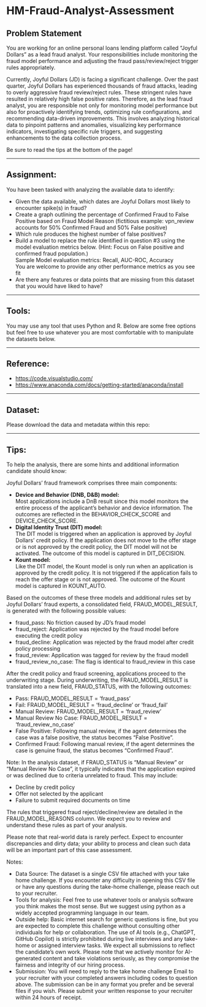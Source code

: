 # HM-Fraud-Analyst-Assessment

## Problem Statement
You are working for an online personal loans lending platform called “Joyful Dollars” as a lead fraud analyst. Your responsibilities include monitoring the fraud model performance and adjusting the fraud pass/review/reject trigger rules appropriately.

Currently, Joyful Dollars (JD) is facing a significant challenge. Over the past quarter, Joyful Dollars has experienced thousands of fraud attacks, leading to overly aggressive fraud review/reject rules. These stringent rules have resulted in relatively high false positive rates. Therefore, as the lead fraud analyst, you are responsible not only for monitoring model performance but also for proactively identifying trends, optimizing rule configurations, and recommending data-driven improvements. This involves analyzing historical data to pinpoint patterns and anomalies, visualizing key performance indicators, investigating specific rule triggers, and suggesting enhancements to the data collection process. 

Be sure to read the tips at the bottom of the page!

---

## Assignment:
You have been tasked with analyzing the available data to identify:
- Given the data available, which dates are Joyful Dollars most likely to encounter spike(s) in fraud?
- Create a graph outlining the percentage of Confirmed Fraud to False Positive based on Fraud Model Reason (fictitious example: vpn_review accounts for 50% Confirmed Fraud and 50% False positive) 
- Which rule produces the highest number of false positives?
- Build a model to replace the rule identified in question #3 using the model evaluation metrics below. (Hint: Focus on False positive and confirmed fraud population.)  
  Sample Model evaluation metrics: Recall, AUC-ROC, Accuracy  
  You are welcome to provide any other performance metrics as you see fit
- Are there any features or data points that are missing from this dataset that you would have liked to have?

---

## Tools:
You may use any tool that uses Python and R. Below are some free options but feel free to use whatever you are most comfortable with to manipulate the datasets below.

---

## Reference:
- https://code.visualstudio.com/ 
- https://www.anaconda.com/docs/getting-started/anaconda/install 

---

## Dataset:
Please download the data and metadata within this repo: 

---

## Tips:
To help the analysis, there are some hints and additional information candidate should know:

Joyful Dollars’ fraud framework comprises three main components:
- **Device and Behavior (DNB, D&B) model:**  
  Most applications include a DnB result since this model monitors the entire process of the applicant’s behavior and device information. The outcomes are reflected in the BEHAVIOR_CHECK_SCORE and DEVICE_CHECK_SCORE.
- **Digital Identity Trust (DIT) model:**  
  The DIT model is triggered when an application is approved by Joyful Dollars’ credit policy. If the application does not move to the offer stage or is not approved by the credit policy, the DIT model will not be activated. The outcome of this model is captured in DIT_DECISION.
- **Kount model:**  
  Like the DIT model, the Kount model is only run when an application is approved by the credit policy. It is not triggered if the application fails to reach the offer stage or is not approved. The outcome of the Kount model is captured in KOUNT_AUTO.

Based on the outcomes of these three models and additional rules set by Joyful Dollars’ fraud experts, a consolidated field, FRAUD_MODEL_RESULT, is generated with the following possible values:
- fraud_pass: No friction caused by JD’s fraud model
- fraud_reject: Application was rejected by the fraud model before executing the credit policy
- fraud_decline: Application was rejected by the fraud model after credit policy processing
- fraud_review: Application was tagged for review by the fraud modell
- fraud_review_no_case: The flag is identical to fraud_review in this case

After the credit policy and fraud screening, applications proceed to the underwriting stage. During underwriting, the FRAUD_MODEL_RESULT is translated into a new field, FRAUD_STATUS, with the following outcomes:
- Pass: FRAUD_MODEL_RESULT = ‘fraud_pass’
- Fail: FRAUD_MODEL_RESULT = ‘fraud_decline’ or ‘fraud_fail’
- Manual Review: FRAUD_MODEL_RESULT = ‘fraud_review’
- Manual Review No Case: FRAUD_MODEL_RESULT = ‘fraud_review_no_case’
- False Positive: Following manual review, if the agent determines the case was a false positive, the status becomes “False Positive”.
- Confirmed Fraud: Following manual review, if the agent determines the case is genuine fraud, the status becomes “Confirmed Fraud”.

Note: In the analysis dataset, if FRAUD_STATUS is “Manual Review” or “Manual Review No Case”, it typically indicates that the application expired or was declined due to criteria unrelated to fraud. This may include:
- Decline by credit policy
- Offer not selected by the applicant
- Failure to submit required documents on time

The rules that triggered fraud reject/decline/review are detailed in the FRAUD_MODEL_REASONS column. We expect you to review and understand these rules as part of your analysis.

Please note that real-world data is rarely perfect. Expect to encounter discrepancies and dirty data; your ability to process and clean such data will be an important part of this case assessment.

Notes:
- Data Source: The dataset is a single CSV file attached with your take home challenge. If you encounter any difficulty in opening this CSV file or have any questions during the take-home challenge, please reach out to your recruiter.
- Tools for analysis: Feel free to use whatever tools or analysis software you think makes the most sense. But we suggest using python as a widely accepted programming language in our team.
- Outside help: Basic internet search for generic questions is fine, but you are expected to complete this challenge without consulting other individuals for help or collaboration. The use of AI tools (e.g., ChatGPT, GitHub Copilot) is strictly prohibited during live interviews and any take-home or assigned interview tasks. We expect all submissions to reflect the candidate’s own work. Please note that we actively monitor for AI-generated content and take violations seriously, as they compromise the fairness and integrity of our hiring process.
- Submission: You will need to reply to the take home challenge Email to your recruiter with your completed answers including codes to question above. The submission can be in any format you prefer and be several files if you wish. Please submit your written response to your recruiter within 24 hours of receipt.
